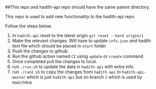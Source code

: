 ##This repo and hadith-api repo should have the same parent directory.

This repo is used to add new functionality to the hadith-api repo.

Follow the steps below.

1. In `hadith-api` reset to the latest origin `git reset --hard origin/1`
2. Make the relevant changes. Will have to update `info.json` and hadith text file which should be placed in `start` folder.
3. Push the changes to github.
4. Run the github action named `CI` using `update` or `create` command.
5. Once completed pull the changes to local.
6. run `./run.sh` to update the data in `hadith-api` with extra info.
7. run `./run2.sh` to copy the changes from `hadith-api` to `hadith-api-master` which is just `hadith-api` but on branch `2` which is used by `HadithHub`